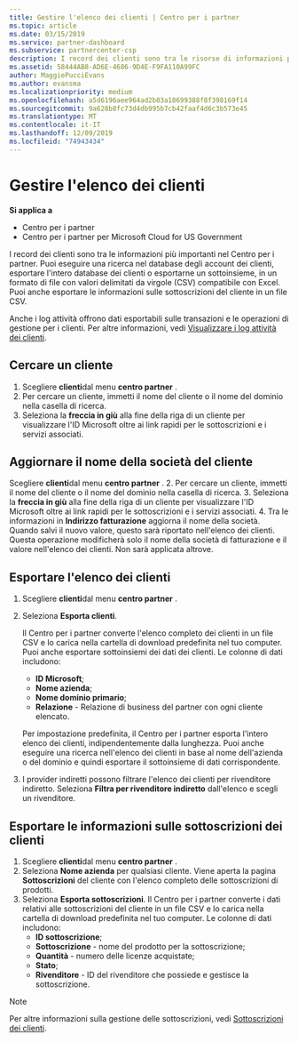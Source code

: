 ```yaml
---
title: Gestire l'elenco dei clienti | Centro per i partner
ms.topic: article
ms.date: 03/15/2019
ms.service: partner-dashboard
ms.subservice: partnercenter-csp
description: I record dei clienti sono tra le risorse di informazioni più importanti. Scopri come visualizzare, cercare, aggiornare ed esportare informazioni nell'elenco dei clienti.
ms.assetid: 58444AB8-AD6E-4686-9D4E-F9FA110A99FC
author: MaggiePucciEvans
ms.author: evansma
ms.localizationpriority: medium
ms.openlocfilehash: a5d6196aee964ad2b03a18699388f8f398169f14
ms.sourcegitcommit: 9a628b8fc73d4db995b7cb42faaf4d6c3b573e45
ms.translationtype: MT
ms.contentlocale: it-IT
ms.lasthandoff: 12/09/2019
ms.locfileid: "74943434"
---
```

# <a name="manage-your-customer-list"></a>Gestire l'elenco dei clienti

**Si applica a**

-  Centro per i partner
-  Centro per i partner per Microsoft Cloud for US Government


I record dei clienti sono tra le informazioni più importanti nel Centro per i partner. Puoi eseguire una ricerca nel database degli account dei clienti, esportare l'intero database dei clienti o esportarne un sottoinsieme, in un formato di file con valori delimitati da virgole (CSV) compatibile con Excel. Puoi anche esportare le informazioni sulle sottoscrizioni del cliente in un file CSV.

Anche i log attività offrono dati esportabili sulle transazioni e le operazioni di gestione per i clienti. Per altre informazioni, vedi [Visualizzare i log attività dei clienti](activity-logs.md).


## <a name="search-for-a-customer"></a>Cercare un cliente

1.  Scegliere **clienti**dal menu **centro partner** .
2.  Per cercare un cliente, immetti il nome del cliente o il nome del dominio nella casella di ricerca.
3.  Seleziona la **freccia in giù** alla fine della riga di un cliente per visualizzare l'ID Microsoft oltre ai link rapidi per le sottoscrizioni e i servizi associati.

## <a name="update-a-customers-company-name"></a>Aggiornare il nome della società del cliente

Scegliere **clienti**dal menu **centro partner** .
2.  Per cercare un cliente, immetti il nome del cliente o il nome del dominio nella casella di ricerca.
3.  Seleziona la **freccia in giù** alla fine della riga di un cliente per visualizzare l'ID Microsoft oltre ai link rapidi per le sottoscrizioni e i servizi associati.
4.  Tra le informazioni in **Indirizzo fatturazione** aggiorna il nome della società. Quando salvi il nuovo valore, questo sarà riportato nell'elenco dei clienti. Questa operazione modificherà solo il nome della società di fatturazione e il valore nell'elenco dei clienti. Non sarà applicata altrove.

## <a name="export-your-customer-list"></a>Esportare l'elenco dei clienti

1.  Scegliere **clienti**dal menu **centro partner** .
2.  Seleziona **Esporta clienti**.

    Il Centro per i partner converte l'elenco completo dei clienti in un file CSV e lo carica nella cartella di download predefinita nel tuo computer. Puoi anche esportare sottoinsiemi dei dati dei clienti. Le colonne di dati includono:

    -   **ID Microsoft**;
    -   **Nome azienda**;
    -   **Nome dominio primario**;
    -   **Relazione** - Relazione di business del partner con ogni cliente elencato.

    Per impostazione predefinita, il Centro per i partner esporta l'intero elenco dei clienti, indipendentemente dalla lunghezza. Puoi anche eseguire una ricerca nell'elenco dei clienti in base al nome dell'azienda o del dominio e quindi esportare il sottoinsieme di dati corrispondente.

3.  I provider indiretti possono filtrare l'elenco dei clienti per rivenditore indiretto. Seleziona **Filtra per rivenditore indiretto** dall'elenco e scegli un rivenditore.


## <a name="export-customer-subscription-information"></a>Esportare le informazioni sulle sottoscrizioni dei clienti

1.  Scegliere **clienti**dal menu **centro partner** .
2.  Seleziona **Nome azienda** per qualsiasi cliente. Viene aperta la pagina **Sottoscrizioni** del cliente con l'elenco completo delle sottoscrizioni di prodotti.
3.  Seleziona **Esporta sottoscrizioni**. Il Centro per i partner converte i dati relativi alle sottoscrizioni del cliente in un file CSV e lo carica nella cartella di download predefinita nel tuo computer. Le colonne di dati includono:
    -   **ID sottoscrizione**;
    -   **Sottoscrizione** - nome del prodotto per la sottoscrizione;
    -   **Quantità** - numero delle licenze acquistate;
    -   **Stato**;
    -   **Rivenditore** - ID del rivenditore che possiede e gestisce la sottoscrizione.

> [!NOTE]  
> Per altre informazioni sulla gestione delle sottoscrizioni, vedi [Sottoscrizioni dei clienti](customer-subscriptions.md).

     

 

 



